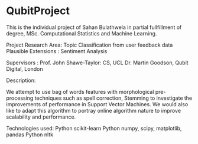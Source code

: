 QubitProject
============

This is the individual project of Sahan Bulathwela in partial fullfillment of degree, MSc. Computational Statistics and
Machine Learning. 

Project Research Area: Topic Classification from user feedback data
Plausible Extensions : Sentiment Analysis

Supervisors : 
  Prof. John Shawe-Taylor: CS, UCL
  Dr. Martin Goodson, Qubit Digital, London
  
Description: 

We attempt to use bag of words features with morphological pre-processing techniques such as spell correction, Stemming
to investigate the improvements of performance in Support Vector Machines. We would also like to adapt this algorithm to
portray online algorithm nature to improve scalability and performance. 

Technologies used:
  Python scikit-learn
  Python numpy, scipy, matplotlib, pandas
  Python nltk
